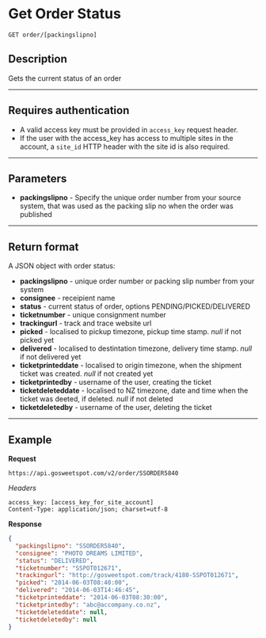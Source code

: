 # Get Order Status

    GET order/[packingslipno]

## Description
Gets the current status of an order

***

## Requires authentication
* A valid access key must be provided in `access_key` request header.
* If the user with the access_key has access to multiple sites in the account, a `site_id` HTTP header with the site id is also required.

***

## Parameters
- **packingslipno** - Specify the unique order number from your source system, that was used as the packing slip no when the order was published

***

## Return format
A JSON object with order status:

- **packingslipno** - unique order number or packing slip number from your system
- **consignee** - receipient name
- **status** - current status of order, options PENDING/PICKED/DELIVERED
- **ticketnumber** - unique consignment number
- **trackingurl** - track and trace website url
- **picked** - localised to pickup timezone, pickup time stamp. *null* if not picked yet
- **delivered** - localised to destintation timezone, delivery time stamp. *null* if not delivered yet
- **ticketprinteddate** - localised to origin timezone, when the shipment ticket was created. *null* if not created yet
- **ticketprintedby** - username of the user, creating the ticket
- **ticketdeleteddate** - localised to NZ timezone, date and time when the ticket was deeted, if deleted. *null* if not deleted
- **ticketdeletedby** - username of the user, deleting the ticket


***

## Example
**Request**

    https://api.gosweetspot.com/v2/order/SSORDER5840
    

*Headers*

    access_key: [access_key_for_site_account]
    Content-Type: application/json; charset=utf-8

    

**Response** 
``` json
{
  "packingslipno": "SSORDER5840",
  "consignee": "PHOTO DREAMS LIMITED",
  "status": "DELIVERED",
  "ticketnumber": "SSPOT012671",
  "trackingurl": "http://gosweetspot.com/track/4180-SSPOT012671",
  "picked": "2014-06-03T08:40:00",
  "delivered": "2014-06-03T14:46:45",
  "ticketprinteddate": "2014-06-03T08:30:00",
  "ticketprintedby": "abc@accompany.co.nz",
  "ticketdeleteddate": null,
  "ticketdeletedby": null
}
```

